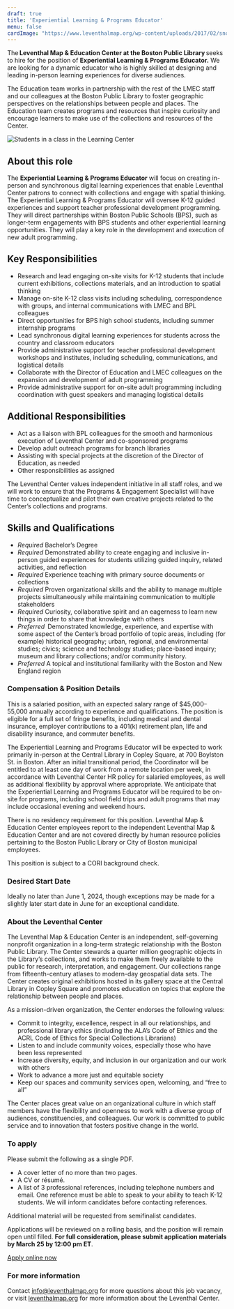 ```yaml
---
draft: true
title: 'Experiential Learning & Programs Educator'
menu: false
cardImage: "https://www.leventhalmap.org/wp-content/uploads/2017/02/snowden_web.png"
---
```


The **Leventhal Map & Education Center at the Boston Public Library** seeks to hire for the position of **Experiential Learning & Programs Educator.** We are looking for a dynamic educator who is highly skilled at designing and leading in-person learning experiences for diverse audiences.

The Education team works in partnership with the rest of the LMEC staff and our colleagues at the Boston Public Library to foster geographic perspectives on the relationships between people and places. The Education team creates programs and resources that inspire curiosity and encourage learners to make use of the collections and resources of the Center.

![Students in a class in the Learning Center](https://www.leventhalmap.org/wp-content/uploads/2017/02/snowden_web.png)

## About this role

The **Experiential Learning & Programs Educator** will focus on creating in-person and synchronous digital learning experiences that enable Leventhal Center patrons to connect with collections and engage with spatial thinking. The Experiential Learning & Programs Educator will oversee K-12 guided experiences and support teacher professional development programming. They will direct partnerships within Boston Public Schools (BPS), such as longer-term engagements with BPS students and other experiential learning opportunities. They will play a key role in the development and execution of new adult programming. 

## Key Responsibilities

- Research and lead engaging on-site visits for K-12 students that include current exhibitions, collections materials, and an introduction to spatial thinking
- Manage on-site K-12 class visits including scheduling, correspondence with groups, and internal communications with LMEC and BPL colleagues
- Direct opportunities for BPS high school students, including summer internship programs
- Lead synchronous digital learning experiences for students across the country and classroom educators
- Provide administrative support for teacher professional development workshops and institutes, including scheduling, communications, and logistical details
- Collaborate with the Director of Education and LMEC colleagues on the expansion and development of adult programming
- Provide administrative support for on-site adult programming including coordination with guest speakers and managing logistical details

## Additional Responsibilities

- Act as a liaison with BPL colleagues for the smooth and harmonious execution of Leventhal Center and co-sponsored programs
- Develop adult outreach programs for branch libraries
- Assisting with special projects at the discretion of the Director of Education, as needed
- Other responsibilities as assigned

The Leventhal Center values independent initiative in all staff roles, and we will work to ensure that the Programs & Engagement Specialist will have time to conceptualize and pilot their own creative projects related to the Center’s collections and programs.

## Skills and Qualifications

- *Required* Bachelor’s Degree
- *Required* Demonstrated ability to create engaging and inclusive in-person guided experiences for students utilizing guided inquiry, related activities, and reflection
- *Required* Experience teaching with primary source documents or collections
- *Required* Proven organizational skills and the ability to manage multiple projects simultaneously while maintaining communication to multiple stakeholders
- *Required* Curiosity, collaborative spirit and an eagerness to learn new things in order to share that knowledge with others
- *Preferred*  Demonstrated knowledge, experience, and expertise with some aspect of the Center’s broad portfolio of topic areas, including (for example) historical geography; urban, regional, and environmental studies; civics; science and technology studies; place-based inquiry; museum and library collections; and/or community history.
- *Preferred*  A topical and institutional familiarity with the Boston and New England region

### Compensation & Position Details

This is a salaried position, with an expected salary range of $45,000–55,000 annually according to experience and qualifications. The position is eligible for a full set of fringe benefits, including medical and dental insurance, employer contributions to a 401(k) retirement plan, life and disability insurance, and commuter benefits.

The Experiential Learning and Programs Educator will be expected to work primarily in-person at the Central Library in Copley Square, at 700 Boylston St. in Boston. After an initial transitional period, the Coordinator will be entitled to at least one day of work from a remote location per week, in accordance with Leventhal Center HR policy for salaried employees, as well as additional flexibility by approval where appropriate. We anticipate that the Experiential Learning and Programs Educator will be required to be on-site for programs, including school field trips and adult programs that may include occasional evening and weekend hours. 

There is no residency requirement for this position. Leventhal Map & Education Center employees report to the independent Leventhal Map & Education Center and are not covered directly by human resource policies pertaining to the Boston Public Library or City of Boston municipal employees.

This position is subject to a CORI background check.

### Desired Start Date

Ideally no later than June 1, 2024, though exceptions may be made for a slightly later start date in June for an exceptional candidate.

### About the Leventhal Center

The Leventhal Map & Education Center is an independent, self-governing nonprofit organization in a long-term strategic relationship with the Boston Public Library. The Center stewards a quarter million geographic objects in the Library’s collections, and works to make them freely available to the public for research, interpretation, and engagement. Our collections range from fifteenth-century atlases to modern-day geospatial data sets. The Center creates original exhibitions hosted in its gallery space at the Central Library in Copley Square and promotes education on topics that explore the relationship between people and places.

As a mission-driven organization, the Center endorses the following values:

- Commit to integrity, excellence, respect in all our relationships, and professional library ethics (including the ALA’s Code of Ethics and the ACRL Code of Ethics for Special Collections Librarians)
- Listen to and include community voices, especially those who have been less represented
- Increase diversity, equity, and inclusion in our organization and our work with others
- Work to advance a more just and equitable society
- Keep our spaces and community services open, welcoming, and “free to all”

The Center places great value on an organizational culture in which staff members have the flexibility and openness to work with a diverse group of audiences, constituencies, and colleagues. Our work is committed to public service and to innovation that fosters positive change in the world.

### To apply

Please submit the following as a single PDF.

- A cover letter of no more than two pages.
- A CV or résumé.
- A list of 3 professional references, including telephone numbers and email. One reference must be able to speak to your ability to teach K-12 students. We will inform candidates before contacting references.

Additional material will be requested from semifinalist candidates.

Applications will be reviewed on a rolling basis, and the position will remain open until filled. **For full consideration, please submit application materials by March 25 by 12:00 pm ET**.

<a href="https://tally.so/r/mDdb9E" class="btn btn-lg btn-primary-outline">Apply online now</a>

### For more information

Contact [info@leventhalmap.org](mailto:info@leventhalmap.org) for more questions about this job vacancy, or visit [leventhalmap.org](https://leventhalmap.org/) for more information about the Leventhal Center.
